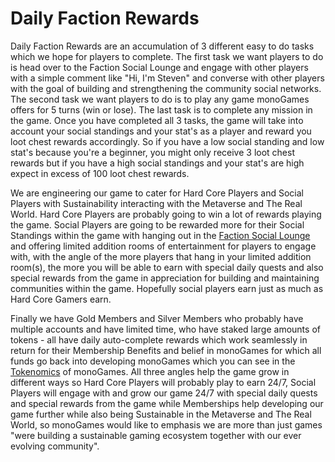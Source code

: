 <h1>Daily Faction Rewards</h1>
 
Daily Faction Rewards are an accumulation of 3 different easy to do tasks which we hope for players to complete. The first task we want players to do is head over to the Faction Social Lounge and engage with other players with a simple comment like "Hi, I'm Steven" and converse with other players with the goal of building and strengthening the community social networks. The second task we want players to do is to play any game monoGames offers for 5 turns (win or lose). The last task is to complete any mission in the game. Once you have completed all 3 tasks, the game will take into account your social standings and your stat's as a player and reward you loot chest rewards accordingly. So if you have a low social standing and low stat's because you're a beginner, you might only receive 3 loot chest rewards but if you have a high social standings and your stat's are high expect in excess of 100 loot chest rewards.
 
We are engineering our game to cater for Hard Core Players and Social Players with Sustainability interacting with the Metaverse and The Real World. Hard Core Players are probably going to win a lot of rewards playing the game. Social Players are going to be rewarded more for their Social Standings within the game with hanging out in the <a href="https://github.com/369gtech/Faction-Social-Lounges">Faction Social Lounge</a> and offering limited addition rooms of entertainment for players to engage with, with the angle of the more players that hang in your limited addition room(s), the more you will be able to earn with special daily quests and also special rewards from the game in appreciation for building and maintaining communities within the game. Hopefully social players earn just as much as Hard Core Gamers earn. 

Finally we have Gold Members and Silver Members who probably have multiple accounts and have limited time, who have staked large amounts of tokens - all have daily auto-complete rewards which work seamlessly in return for their Membership Benefits and belief in monoGames for which all funds go back into developing monoGames which you can see in the <a href="https://github.com/369gtech/Tokenomics">Tokenomics</a> of monoGames. All three angles help the game grow in different ways so Hard Core Players will probably play to earn 24/7, Social Players will engage with and grow our game 24/7 with special daily quests and special rewards from the game while Memberships help developing our game further while also being Sustainable in the Metaverse and The Real World, so monoGames would like to emphasis we are more than just games "were building a sustainable gaming ecosystem together with our ever evolving community".
